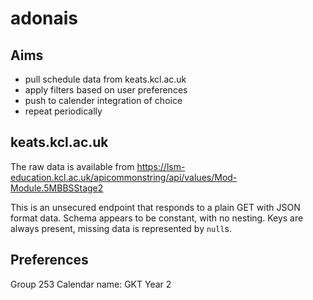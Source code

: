 # adonais

## Aims

- pull schedule data from keats.kcl.ac.uk
- apply filters based on user preferences
- push to calender integration of choice
- repeat periodically

## keats.kcl.ac.uk

The raw data is available from https://lsm-education.kcl.ac.uk/apicommonstring/api/values/Mod-Module.5MBBSStage2

This is an unsecured endpoint that responds to a plain GET with JSON format data.
Schema appears to be constant, with no nesting.
Keys are always present, missing data is represented by `null`s.

## Preferences

Group 253
Calendar name: GKT Year 2
